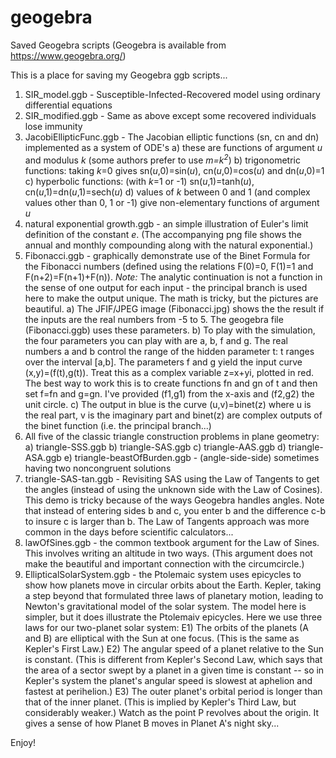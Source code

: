 # geogebra
Saved Geogebra scripts (Geogebra is available from https://www.geogebra.org/)

This is a place for saving my Geogebra ggb scripts...

1) SIR_model.ggb - Susceptible-Infected-Recovered model using ordinary differential equations<br/>
2) SIR_modified.ggb - Same as above except some recovered individuals lose immunity<br/>
3) JacobiEllipticFunc.ggb - The Jacobian elliptic functions (sn, cn and dn) implemented as a system of ODE's
    a) these are functions of argument *u* and modulus *k* (some authors prefer to use *m=k<sup>2</sup>*)
    b) trigonometric functions: taking *k*=0 gives sn(*u*,0)=sin(*u*), cn(*u*,0)=cos(*u*) and dn(*u*,0)=1
    c) hyperbolic functions: (with *k*=1 or -1) sn(*u*,1)=tanh(*u*), cn(*u*,1)=dn(*u*,1)=sech(*u*)
    d) values of *k* between 0 and 1 (and complex values other than 0, 1 or -1) give non-elementary functions of argument *u*
4) natural exponential growth.ggb - an simple illustration of Euler's limit definition of the constant *e*.  (The accompanying png file shows the annual and monthly compounding along with the natural exponential.)
5) Fibonacci.ggb - graphically demonstrate use of the Binet Formula for the Fibonacci numbers (defined using the relations F(0)=0, F(1)=1 and F(n+2)=F(n+1)+F(n)).  *Note:* The analytic continuation is not a function in the sense of one output for each input - the principal branch is used here to make the output unique.  The math is tricky, but the pictures are beautiful.
    a) The JFIF/JPEG image (Fibonacci.jpg) shows the the result if the inputs are the real numbers from -5 to 5.  The geogebra file (Fibonacci.ggb) uses these parameters.
    b) To play with the simulation, the four parameters you can play with are a, b, f and g.  The real numbers a and b control the range of the hidden parameter t: t ranges over the interval \[a,b\].  The parameters f and g yield the input curve (x,y)=(f(t),g(t)).  Treat this as a complex variable z=x+yi, plotted in red.  The best way to work this is to create functions fn and gn of t and then set f=fn and g=gn.  I've provided (f1,g1) from the x-axis and (f2,g2) the unit circle.
    c) The output in blue is the curve (u,v)=binet(z) where u is the real part, v is the imaginary part and binet(z) are complex outputs of the binet function (i.e. the principal branch...)
6) All five of the classic triangle construction problems in plane geometry:
   a) triangle-SSS.ggb
   b) triangle-SAS.ggb
   c) triangle-AAS.ggb
   d) triangle-ASA.ggb
   e) triangle-beastOfBurden.ggb - (angle-side-side) sometimes having two noncongruent solutions
7) triangle-SAS-tan.ggb -  Revisiting SAS using the Law of Tangents to get the angles (instead of using the unknown side with the Law of Cosines). This demo is tricky because of the ways Geogebra handles angles. Note that instead of entering sides b and c, you enter b and the difference c-b to insure c is larger than b.  The Law of Tangents approach was more common in the days before scientific calculators...
8) lawOfSines.ggb - the common textbook argument for the Law of Sines.  This involves writing an altitude in two ways.  (This argument does not make the beautiful and important connection with the circumcircle.)
9) EllipticalSolarSystem.ggb - the Ptolemaic system uses epicycles to show how planets move in circular orbits about the Earth.  Kepler, taking a step beyond that formulated three laws of planetary motion, leading to Newton's gravitational model of the solar system.  The model here is simpler, but it does illustrate the Ptolemaiv epicycles.  Here we use three laws for our two-planet solar system:
   E1) The orbits of the planets (A and B) are elliptical with the Sun at one focus.  (This is the same as Kepler's First Law.)
   E2) The angular speed of a planet relative to the Sun is constant.  (This is different from Kepler's Second Law, which says that the area of a sector swept by a planet in a given time is constant -- so in Kepler's system the planet's angular speed is slowest at aphelion and fastest at perihelion.)
   E3) The outer planet's orbital period is longer than that of the inner planet.  (This is implied by Kepler's Third Law, but considerably weaker.)
   Watch as the point P revolves about the origin.  It gives a sense of how Planet B moves in Planet A's night sky...

Enjoy!

